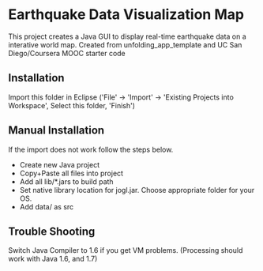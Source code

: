 # Earthquake Data Visualization Map

This project creates a Java GUI to display real-time earthquake data on a interative world map.
Created from unfolding_app_template and UC San Diego/Coursera MOOC starter code  

## Installation

Import this folder in Eclipse ('File' -> 'Import' -> 'Existing Projects into
Workspace', Select this folder, 'Finish')


## Manual Installation

If the import does not work follow the steps below.

- Create new Java project
- Copy+Paste all files into project
- Add all lib/*.jars to build path
- Set native library location for jogl.jar. Choose appropriate folder for your OS.
- Add data/ as src


## Trouble Shooting

Switch Java Compiler to 1.6 if you get VM problems. (Processing should work with Java 1.6, and 1.7)




